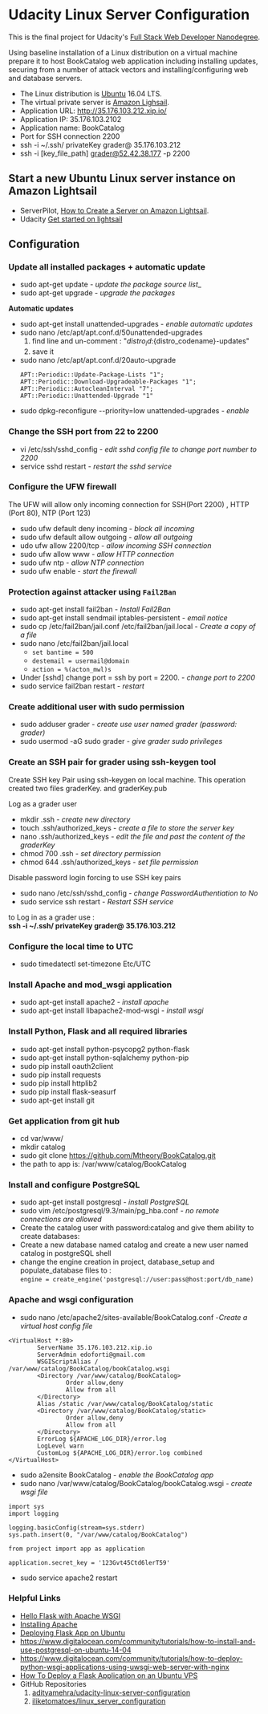 # Udacity Linux Server Configuration 

This is the final project for Udacity's [Full Stack Web Developer Nanodegree](https://www.udacity.com/course/full-stack-web-developer-nanodegree--nd004). 

Using baseline installation of a Linux distribution on a virtual machine prepare it to host BookCatalog  web application including installing updates, securing  from a number of attack vectors and installing/configuring web and database servers.

- The Linux distribution is [Ubuntu](https://www.ubuntu.com/download/server) 16.04 LTS.
- The virtual private server is [Amazon Lighsail](https://lightsail.aws.amazon.com/).
- Application URL: http://35.176.103.212.xip.io/
- Application IP: 35.176.103.2102
- Application name: BookCatalog
- Port for SSH connection 2200
-	ssh -i ~/.ssh/ privateKey grader@ 35.176.103.212
- 	ssh -i [key_file_path] grader@52.42.38.177 -p 2200

## Start a new Ubuntu Linux server instance on Amazon Lightsail 
- ServerPilot, [How to Create a Server on Amazon Lightsail](https://serverpilot.io/community/articles/how-to-create-a-server-on-amazon-lightsail.html).
- Udacity [Get started on lightsail](https://classroom.udacity.com/nanodegrees/nd004/parts/ab002e9a-b26c-43a4-8460-dc4c4b11c379/modules/357367901175462/lessons/3573679011239847/concepts/c4cbd3f2-9adb-45d4-8eaf-b5fc89cc606e)
## Configuration 

### Update all installed packages + automatic update 

- sudo apt-get update  				- *update the package source list*_ 
- sudo apt-get upgrade 				- *upgrade the packages*

**Automatic updates**
- sudo apt-get install unattended-upgrades - *enable automatic updates*
- sudo nano /etc/apt/apt.conf.d/50unattended-upgrades 
	1. find line and un-comment : "${distro_id}:${distro_codename}-updates"
	3. save it
- sudo nano /etc/apt/apt.conf.d/20auto-upgrade
    ```
    APT::Periodic::Update-Package-Lists "1";
    APT::Periodic::Download-Upgradeable-Packages "1";
    APT::Periodic::AutocleanInterval "7";
    APT::Periodic::Unattended-Upgrade "1"
    ```
- sudo dpkg-reconfigure --priority=low unattended-upgrades - *enable*

### Change the SSH port from 22 to 2200
- vi /etc/ssh/sshd_config			- *edit sshd config  file to change port number to 2200*
- service sshd restart 				- *restart the sshd service*

### Configure the UFW firewall 
The UFW will allow only incoming connection for SSH(Port 2200) , HTTP (Port 80), NTP (Port 123)
- sudo ufw default deny incoming 	- *block all incoming*
- sudo ufw default allow outgoing 	- *allow all outgoing*
- udo ufw allow 2200/tcp			- *allow incoming SSH connection*
- sudo ufw allow www				- *allow HTTP connection*
- sudo ufw ntp						- *allow NTP connection*
- sudo ufw enable					- *start the firewall*

### Protection against attacker using `Fail2Ban`
- sudo apt-get install fail2ban		- *Install Fail2Ban*
- sudo apt-get install sendmail iptables-persistent		- *email notice*
- sudo cp /etc/fail2ban/jail.conf /etc/fail2ban/jail.local		- *Create a copy of a file*
- sudo nano /etc/fail2ban/jail.local	
	- `set bantime = 500`
	- `destemail = usermail@domain`
	- `action = %(acton_mwl)s`
- 	Under [sshd] change port = ssh by port = 2200.	- *change port to 2200*
- 	sudo service fail2ban restart	- *restart*

### Create additional user with sudo permission 
- sudo adduser grader			- *create use user named grader (password: grader)*
- sudo usermod -aG sudo grader 	- *give grader sudo privileges*

### Create an SSH pair for grader using ssh-keygen tool
Create SSH key Pair using ssh-keygen on local machine. This operation created two files 
graderKey. and graderKey.pub
	
Log as a grader user 
- mkdir .ssh  						- *create new directory*
- touch .ssh/authorized_keys  		- *create a file to store the server key*
- nano .ssh/authorized_keys			- *edit the file and past the content of the graderKey*
- chmod 700 .ssh					- *set directory permission*
- chmod 644  .ssh/authorized_keys	- *set file permission*	

Disable password login forcing  to use SSH  key pairs
- sudo nano /etc/ssh/sshd_config	- *change PasswordAuthentiation to No*
- sudo service ssh restart			- *Restart SSH service*

to Log in as a grader use : <br/>
	**ssh -i ~/.ssh/ privateKey grader@ 35.176.103.212**

### Configure the local time to UTC
- sudo timedatectl set-timezone Etc/UTC

### Install Apache and   mod_wsgi application
- sudo apt-get install apache2  			- *install apache*
- sudo apt-get install libapache2-mod-wsgi  - *install wsgi*

### Install Python, Flask  and all required libraries 
- sudo apt-get install python-psycopg2 python-flask
- sudo apt-get install python-sqlalchemy python-pip
- sudo pip install oauth2client
- sudo pip install requests
- sudo pip install httplib2
- sudo pip install flask-seasurf
- sudo apt-get install git
### Get application from git hub 
- cd  var/www/
- mkdir catalog
- sudo git clone https://github.com/Mtheory/BookCatalog.git
- the path to app is:  /var/www/catalog/BookCatalog
	
### Install and configure PostgreSQL
- sudo apt-get install postgresql - *install PostgreSQL*
- sudo vim /etc/postgresql/9.3/main/pg_hba.conf - *no remote connections are allowed*
- Create the catalog user with password:catalog and give them ability to create databases:
- Create a new database named catalog and create a new user named catalog in postgreSQL shell
- change the engine creation in project, database_setup and populate_database files to :<br/>
	`engine = create_engine('postgresql://user:pass@host:port/db_name)`

### Apache and wsgi configuration
- sudo nano /etc/apache2/sites-available/BookCatalog.conf -*Create a virtual host config file* <br/>
```
<VirtualHost *:80>
        ServerName 35.176.103.212.xip.io
        ServerAdmin edoforti@gmail.com
        WSGIScriptAlias / /var/www/catalog/BookCatalog/bookCatalog.wsgi
        <Directory /var/www/catalog/BookCatalog>
                Order allow,deny
                Allow from all
        </Directory>
        Alias /static /var/www/catalog/BookCatalog/static
        <Directory /var/www/catalog/BookCatalog/static>
                Order allow,deny
                Allow from all
        </Directory>
        ErrorLog ${APACHE_LOG_DIR}/error.log
        LogLevel warn
        CustomLog ${APACHE_LOG_DIR}/error.log combined
</VirtualHost>
```
- sudo a2ensite BookCatalog - *enable the BookCatalog app*
- sudo nano /var/www/catalog/BookCatalog/bookCatalog.wsgi - *create wsgi file*<br/>

```#! /usr/bin/python
import sys
import logging

logging.basicConfig(stream=sys.stderr)
sys.path.insert(0, "/var/www/catalog/BookCatalog")

from project import app as application

application.secret_key = '123Gvt45Ctd6lerT59'
```
- sudo service apache2 restart

### Helpful Links
* [Hello Flask with Apache WSGI](http://www.bogotobogo.com/python/Flask/Python_Flask_HelloWorld_App_with_Apache_WSGI_Ubuntu14.php)
* [Installing Apache](https://www.digitalocean.com/community/tutorials/apache-basics-installation-and-configuration-troubleshooting) 
* [Deploying Flask App on Ubuntu](https://www.digitalocean.com/community/tutorials/how-to-deploy-a-flask-application-on-an-ubuntu-vps)
* https://www.digitalocean.com/community/tutorials/how-to-install-and-use-postgresql-on-ubuntu-14-04
* https://www.digitalocean.com/community/tutorials/how-to-deploy-python-wsgi-applications-using-uwsgi-web-server-with-nginx
* [How To Deploy a Flask Application on an Ubuntu VPS](https://www.digitalocean.com/community/tutorials/how-to-deploy-a-flask-application-on-an-ubuntu-vps)
* GitHub Repositories 
  1. [adityamehra/udacity-linux-server-configuration](https://github.com/adityamehra/udacity-linux-server-configuration)
  2. [iliketomatoes/linux_server_configuration](https://github.com/iliketomatoes/linux_server_configuration)



